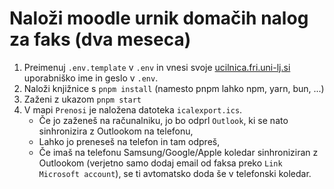 # Naloži moodle urnik domačih nalog za faks (dva meseca)

1. Preimenuj `.env.template` v `.env` in vnesi svoje [ucilnica.fri.uni-lj.si]() uporabniško ime in geslo v `.env`.
1. Naloži knjižnice s `pnpm install` (namesto pnpm lahko npm, yarn, bun, ...)
1. Zaženi z ukazom `pnpm start`
1. V mapi `Prenosi` je naložena datoteka `icalexport.ics`.
    - Če jo zaženeš na računalniku, jo bo odprl `Outlook`, ki se nato sinhronizira z Outlookom na telefonu,
    - Lahko jo preneseš na telefon in tam odpreš,
    - Če imaš na telefonu Samsung/Google/Apple koledar sinhroniziran z Outlookom (verjetno samo dodaj email od faksa preko `Link Microsoft account`), se ti avtomatsko doda še v telefonski koledar.